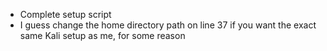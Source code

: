 - Complete setup script
- I guess change the home directory path on line 37 if you want the exact same Kali setup as me, for some reason 
